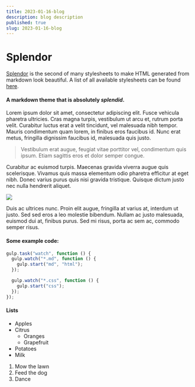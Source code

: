 ```yaml
---
title: 2023-01-16-blog
description: blog description
published: true
slug: 2023-01-16-blog
---
```


# Splendor

[Splendor](https://github.com/markdowncss/splendor) is the second of many stylesheets to make HTML generated from
markdown look beautiful. A list of all available stylesheets can be found [here](https://github.com/markdowncss).

#### A markdown theme that is absolutely _splendid_.

Lorem ipsum dolor sit amet, consectetur adipiscing elit. Fusce vehicula pharetra ultricies. Cras magna turpis,
vestibulum ut arcu et, rutrum porta velit. Curabitur luctus erat a velit tincidunt, vel malesuada nibh tempor.
Mauris condimentum quam lorem, in finibus eros faucibus id. Nunc erat metus, fringilla dignissim faucibus id,
malesuada quis justo.

> Vestibulum erat augue, feugiat vitae porttitor vel, condimentum quis ipsum. Etiam sagittis eros et dolor
> semper congue.

Curabitur ac euismod turpis. Maecenas gravida viverra augue quis scelerisque. Vivamus quis massa elementum odio
pharetra efficitur at eget nibh. Donec varius purus quis nisi gravida tristique. Quisque dictum justo nec nulla
hendrerit aliquet.

<div>
  <img src="https://cloud.githubusercontent.com/assets/1424573/4785631/dc5ddcd2-5d82-11e4-88a2-06fdabbe4fb8.png">
</div>

Duis ac ultrices nunc. Proin elit augue, fringilla at varius at, interdum ut justo. Sed sed eros a leo molestie
bibendum. Nullam ac justo malesuada, euismod dui at, finibus purus. Sed mi risus, porta ac sem ac, commodo
semper risus.

#### Some example code:

```js
gulp.task("watch", function () {
  gulp.watch("*.md", function () {
    gulp.start("md", "html");
  });

  gulp.watch("*.css", function () {
    gulp.start("css");
  });
});
```

#### Lists

- Apples
- Citrus
  - Oranges
  - Grapefruit
- Potatoes
- Milk

1. Mow the lawn
2. Feed the dog
3. Dance
